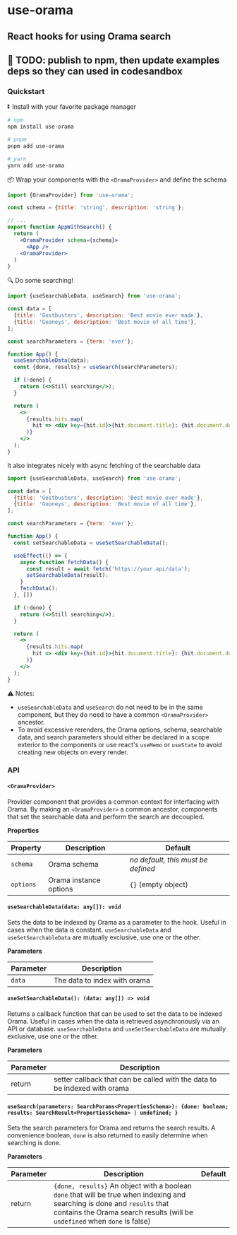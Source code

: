 # use-orama

## React hooks for using Orama search

## 🚧 TODO: publish to npm, then update examples deps so they can used in codesandbox

### Quickstart

⏬ Install with your favorite package manager

```bash
# npm
npm install use-orama

# pnpm
pnpm add use-orama

# yarn
yarn add use-orama
```

📦 Wrap your components with the `<OramaProvider>` and define the schema

```jsx
import {OramaProvider} from 'use-orama';

const schema = {title: 'string', description: 'string'};

// ...
export function AppWithSearch() {
  return (
    <OramaProvider schema={schema}>
      <App />
    <OramaProvider>
  )
}
```

🔍 Do some searching!

```jsx
import {useSearchableData, useSearch} from 'use-orama';

const data = [
  {title: 'Gostbusters', description: 'Best movie ever made'},
  {title: 'Gooneys', description: 'Best movie of all time'},
];

const searchParameters = {term: 'ever'};

function App() {
  useSearchableData(data);
  const {done, results} = useSearch(searchParameters);

  if (!done) {
    return (<>Still searching</>);
  }

  return (
    <>
      {results.hits.map(
        hit => <div key={hit.id}>{hit.document.title}: {hit.document.descriptions}</div>
      )}
    </>
  );
}
```

It also integrates nicely with async fetching of the searchable data

```jsx
import {useSearchableData, useSearch} from 'use-orama';

const data = [
  {title: 'Gostbusters', description: 'Best movie ever made'},
  {title: 'Gooneys', description: 'Best movie of all time'},
];

const searchParameters = {term: 'ever'};

function App() {
  const setSearchableData = useSetSearchableData();

  useEffect(() => {
    async function fetchData() {
      const result = await fetch('https://your.api/data');
      setSearchableData(result);
    }
    fetchData();
  }, [])

  if (!done) {
    return (<>Still searching</>);
  }

  return (
    <>
      {results.hits.map(
        hit => <div key={hit.id}>{hit.document.title}: {hit.document.descriptions}</div>
      )}
    </>
  );
}
```

⚠️ Notes:
* `useSearchableData` and `useSearch` do not need to be in the same component, but they do need to have a common `<OramaProvider>` ancestor.
* To avoid excessive rerenders, the Orama options, schema, searchable data, and search parameters should either be declared in a scope exterior to the components or use react's `useMemo` or `useState` to avoid creating new objects on every render.

### API

#### `<OramaProvider>`

Provider component that provides a common context for interfacing with Orama.
By making an `<OramaProvider>` a common ancestor, components that set the searchable data and perform the search are decoupled.

**Properties**

| Property | Description | Default |
|-|-|-|
| `schema` | Orama schema | _no default, this must be defined_ |
| `options` | Orama instance options | `{}` (empty object) |

#### `useSearchableData(data: any[]): void`

Sets the data to be indexed by Orama as a parameter to the hook.
Useful in cases when the data is constant.
`useSearchableData` and `useSetSearchableData` are mutually exclusive, use one or the other.

**Parameters**

| Parameter | Description |
|-|-|
| `data` | The data to index with orama |

#### `useSetSearchableData(): (data: any[]) => void`

Returns a callback function that can be used to set the data to be indexed Orama.
Useful in cases when the data is retrieved asynchronously via an API or database.
`useSearchableData` and `useSetSearchableData` are mutually exclusive, use one or the other.

**Parameters**

| Parameter | Description |
|-|-|
| return | setter callback that can be called with the data to be indexed with orama |


#### `useSearch(parameters: SearchParams<PropertiesSchema>): {done: boolean; results: SearchResult<PropertiesSchema> | undefined; }`

Sets the search parameters for Orama and returns the search results.
A convenience boolean, `done` is also returned to easily determine when searching is done.

**Parameters**

| Parameter | Description | Default |
|-|-|-|
| return | `{done, results}` An object with a boolean `done` that will be true when indexing and searching is done and `results` that contains the Orama search results (will be `undefined` when `done` is false) | |
